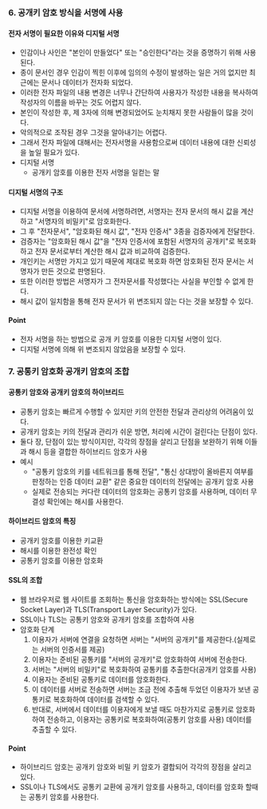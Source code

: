 ### 6. 공개키 암호 방식을 서명에 사용

#### 전자 서명이 필요한 이유와 디지털 서명
- 인감이나 사인은  "본인이 만들었다" 또는 "승인한다"라는 것을 증명하기 위해 사용된다.
- 종이 문서인 경우 인감이 찍힌 이후에 임의의 수정이 발생하는 일은 거의 없지만 최근에는 문서나 데이터가 전자화 되었다.
- 이러한 전자 파일의 내용 변경은 너무나 간단하여 사용자가 작성한 내용을 복사하여 작성자의 이름을 바꾸는 것도 어렵지 않다.
- 본인이 작성한 후, 제 3자에 의해 변경되었어도 눈치채지 못한 사람들이 많을 것이다.
- 악의적으로 조작된 경우 그것을 알아내기는 어렵다.
- 그래서 전자 파일에 대해서는 전자서명을 사용함으로써 데이터 내용에 대한 신뢰성을 높일 필요가 있다.
- 디지털 서명
  - 공개키 암호를 이용한 전자 서명을 일컫는 말


#### 디지털 서명의 구조
- 디지털 서명을 이용하여 문서에 서명하려면, 서명자는 전자 문서의 해시 값을 계산 하고 "서명자의 비밀키"로 암호화한다.
- 그 후 "전자문서", "암호화된 해시 값", "전자 인증서" 3종을 검증자에게 전달한다.
- 검증자는 "암호화된 해시 값"을 "전자 인증서에 포함된 서명자의 공개키"로 복호화하고 전자 문서로부터 계산한 해시 값과 비교하여 검증한다.
- 개인키는 서명만 가지고 있기 때문에 제대로 복호화 하면 암호화된 전자 문서는 서명자가 만든 것으로 판명된다.
- 또한 이러한 방법은 서명자가 그 전자문서를 작성했다는 사실을 부인할 수 없게 한다.
- 해시 값이 일치함을 통해 전자 문서가 위 변조되지 않는 다는 것을 보장할 수 있다.

#### Point
- 전자 서명을 하는 방법으로 공개 키 암호를 이용한 디지털 서명이 있다.
- 디지털 서명에 의해 위 변조되지 않았음을 보장할 수 있다.

### 7. 공통키 암호화 공개키 암호의 조합
#### 공통키 암호와 공개키 암호의 하이브리드
- 공통키 암호는 빠르게 수행할 수 있지만 키의 안전한 전달과 관리상의 어려움이 있다.
- 공개키 암호는 키의 전달과 관리가 쉬운 방면, 처리에 시간이 걸린다는 단점이 있다.
- 둘다 장, 단점이 있는 방식이지만, 각각의 장점을 살리고 단점을 보완하기 위해 이들과 해시 등을 결합한 하이브리드 암호가 사용
- 예시
  - "공통키 암호의 키를 네트워크를 통해 전달", "통신 상대방이 올바른지 여부를 판정하는 인증 데이터 교환" 같은 중요한 데이터의 전달에는 공개키 암호 사용
  - 실제로 전송되는 커다란 데이터의 암호화는 공통키 암호를 사용하며, 데이터 무결성 확인에는 해시를 사용한다.
#### 하이브리드 암호의 특징
- 공개키 암호를 이용한 키교환
- 해시를 이용한 완전성 확인
- 공통키 암호를 이용한 암호화


#### SSL의 조합
- 웹 브라우저로 웹 사이트를 조회하는 통신을 암호화하는 방식에는 SSL(Secure Socket Layer)과 TLS(Transport Layer Security)가 있다.
- SSL이나 TLS는 공통키 암호와 공개키 암호를 조합하여 사용
- 암호화 단계
  1. 이용자가 서버에 연결을 요청하면 서버는 "서버의 공개키"를 제공한다.(실제로는 서버의 인증서를 제공)
  2. 이용자는 준비된 공통키를 "서버의 공개키"로 암호화하여 서버에 전송한다.
  3. 서버는 "서버의 비밀키"로 복호화하여 공통키를 추출한다(공개키 암호를 사용)
  4. 이용자는 준비된 공통키로 데이터를 암호화한다.
  5. 이 데이터를 서버로 전송하면 서버는 조금 전에 추출해 두었던 이용자가 보낸 공통키로 복호화하여 데이터를 검색할 수 있다.
  6. 반대로, 서버에서 데이터를 이용자에게 보낼 때도 마찬가지로 공통키로 암호화하여 전송하고, 이용자는 공통키로 복호화하여(공통키 암호를 사용) 데이터를 추출할 수 있다.

#### Point
- 하이브리드 암호는 공개키 암호와 비밀 키 암호가 결합되어 각각의 장점을 살리고 있다.
- SSL이나 TLS에서도 공통키 교환에 공개키 암호를 사용하고, 데이터를 암호화 할때는 공통키 암호를 사용한다.